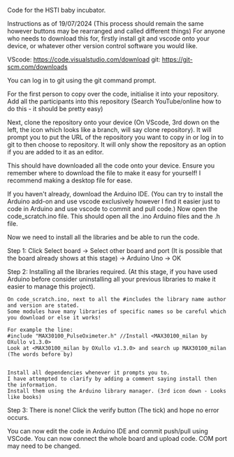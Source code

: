 Code for the HSTI baby incubator.

Instructions as of 19/07/2024 (This process should remain the same however buttons may be rearranged and called different things) For anyone who needs to download this for, firstly install git and vscode onto your device, or whatever other version control software you would like.

VScode: https://code.visualstudio.com/download git: https://git-scm.com/downloads

You can log in to git using the git command prompt.

For the first person to copy over the code, initialise it into your repository. Add all the participants into this repository (Search YouTube/online how to do this - it should be pretty easy)

Next, clone the repository onto your device (On VScode, 3rd down on the left, the icon which looks like a branch, will say clone repository).
It will prompt you to put the URL of the repository you want to copy in or log in to git to then choose to repository. It will only show the repository as an option if you are added to it as an editor.

This should have downloaded all the code onto your device. Ensure you remember where to download the file to make it easy for yourself! I recommend making a desktop file for ease.

If you haven't already, download the Arduino IDE. (You can try to install the Arduino add-on and use vscode exclusively however I find it easier just to code in Arduino and use vscode to commit and pull code.) 
Now open the code_scratch.ino file. This should open all the .ino Arduino files and the .h file.

Now we need to install all the libraries and be able to run the code.

Step 1: Click Select board -> Select other board and port (It is possible that the board already shows at this stage) -> Arduino Uno -> OK 

Step 2: Installing all the libraries required. (At this stage, if you have used Arduino before consider uninstalling all your previous libraries to make it easier to manage this project).

    On code_scratch.ino, next to all the #includes the library name author and version are stated.
    Some modules have many libraries of specific names so be careful which you download or else it works!
    
    For example the line:
    #include "MAX30100_PulseOximeter.h" //Install <MAX30100_milan by OXullo v1.3.0>
    Look at <MAX30100_milan by OXullo v1.3.0> and search up MAX30100_milan (The words before by)
    
    
    Install all dependencies whenever it prompts you to.
    I have attempted to clarify by adding a comment saying install then the information.
    Install them using the Arduino library manager. (3rd icon down - Looks like books)
    
Step 3: There is none! Click the verify button (The tick) and hope no error occurs.


You can now edit the code in Arduino IDE and commit push/pull using VSCode.
You can now connect the whole board and upload code. COM port may need to be changed.
